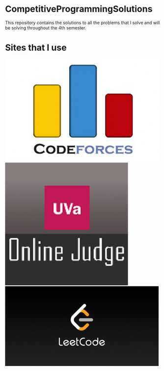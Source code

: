 # CompetitiveProgrammingSolutions
This repository contains the solutions to all the problems that I solve and will be solving throughout the 4th semester.
# Sites that I use
![Codeforces](CodeforcesLogo.jpeg)
![Codeforces](UvaLogo.jpeg)
![Codeforces](LeetCodeLogo.png)
